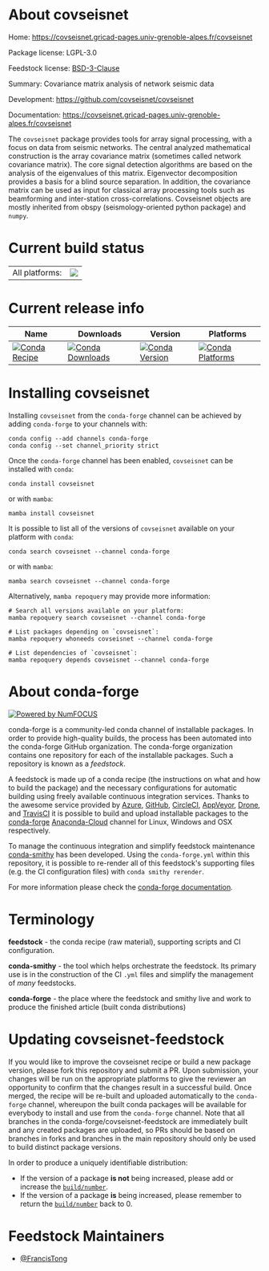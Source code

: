 About covseisnet
================

Home: https://covseisnet.gricad-pages.univ-grenoble-alpes.fr/covseisnet

Package license: LGPL-3.0

Feedstock license: [BSD-3-Clause](https://github.com/conda-forge/covseisnet-feedstock/blob/main/LICENSE.txt)

Summary: Covariance matrix analysis of network seismic data

Development: https://github.com/covseisnet/covseisnet

Documentation: https://covseisnet.gricad-pages.univ-grenoble-alpes.fr/covseisnet

The `covseisnet` package provides tools for array signal processing, with a focus on data from seismic networks. The central analyzed mathematical construction is the array covariance matrix (sometimes called network covariance matrix). The core signal detection algorithms are based on the analysis of the eigenvalues of this matrix. Eigenvector decomposition provides a basis for a blind source separation. In addition, the covariance matrix can be used as input for classical array processing tools such as beamforming and inter-station cross-correlations. Covseisnet objects are mostly inherited from obspy (seismology-oriented python package) and `numpy`.


Current build status
====================


<table><tr><td>All platforms:</td>
    <td>
      <a href="https://dev.azure.com/conda-forge/feedstock-builds/_build/latest?definitionId=10468&branchName=main">
        <img src="https://dev.azure.com/conda-forge/feedstock-builds/_apis/build/status/covseisnet-feedstock?branchName=main">
      </a>
    </td>
  </tr>
</table>

Current release info
====================

| Name | Downloads | Version | Platforms |
| --- | --- | --- | --- |
| [![Conda Recipe](https://img.shields.io/badge/recipe-covseisnet-green.svg)](https://anaconda.org/conda-forge/covseisnet) | [![Conda Downloads](https://img.shields.io/conda/dn/conda-forge/covseisnet.svg)](https://anaconda.org/conda-forge/covseisnet) | [![Conda Version](https://img.shields.io/conda/vn/conda-forge/covseisnet.svg)](https://anaconda.org/conda-forge/covseisnet) | [![Conda Platforms](https://img.shields.io/conda/pn/conda-forge/covseisnet.svg)](https://anaconda.org/conda-forge/covseisnet) |

Installing covseisnet
=====================

Installing `covseisnet` from the `conda-forge` channel can be achieved by adding `conda-forge` to your channels with:

```
conda config --add channels conda-forge
conda config --set channel_priority strict
```

Once the `conda-forge` channel has been enabled, `covseisnet` can be installed with `conda`:

```
conda install covseisnet
```

or with `mamba`:

```
mamba install covseisnet
```

It is possible to list all of the versions of `covseisnet` available on your platform with `conda`:

```
conda search covseisnet --channel conda-forge
```

or with `mamba`:

```
mamba search covseisnet --channel conda-forge
```

Alternatively, `mamba repoquery` may provide more information:

```
# Search all versions available on your platform:
mamba repoquery search covseisnet --channel conda-forge

# List packages depending on `covseisnet`:
mamba repoquery whoneeds covseisnet --channel conda-forge

# List dependencies of `covseisnet`:
mamba repoquery depends covseisnet --channel conda-forge
```


About conda-forge
=================

[![Powered by
NumFOCUS](https://img.shields.io/badge/powered%20by-NumFOCUS-orange.svg?style=flat&colorA=E1523D&colorB=007D8A)](https://numfocus.org)

conda-forge is a community-led conda channel of installable packages.
In order to provide high-quality builds, the process has been automated into the
conda-forge GitHub organization. The conda-forge organization contains one repository
for each of the installable packages. Such a repository is known as a *feedstock*.

A feedstock is made up of a conda recipe (the instructions on what and how to build
the package) and the necessary configurations for automatic building using freely
available continuous integration services. Thanks to the awesome service provided by
[Azure](https://azure.microsoft.com/en-us/services/devops/), [GitHub](https://github.com/),
[CircleCI](https://circleci.com/), [AppVeyor](https://www.appveyor.com/),
[Drone](https://cloud.drone.io/welcome), and [TravisCI](https://travis-ci.com/)
it is possible to build and upload installable packages to the
[conda-forge](https://anaconda.org/conda-forge) [Anaconda-Cloud](https://anaconda.org/)
channel for Linux, Windows and OSX respectively.

To manage the continuous integration and simplify feedstock maintenance
[conda-smithy](https://github.com/conda-forge/conda-smithy) has been developed.
Using the ``conda-forge.yml`` within this repository, it is possible to re-render all of
this feedstock's supporting files (e.g. the CI configuration files) with ``conda smithy rerender``.

For more information please check the [conda-forge documentation](https://conda-forge.org/docs/).

Terminology
===========

**feedstock** - the conda recipe (raw material), supporting scripts and CI configuration.

**conda-smithy** - the tool which helps orchestrate the feedstock.
                   Its primary use is in the construction of the CI ``.yml`` files
                   and simplify the management of *many* feedstocks.

**conda-forge** - the place where the feedstock and smithy live and work to
                  produce the finished article (built conda distributions)


Updating covseisnet-feedstock
=============================

If you would like to improve the covseisnet recipe or build a new
package version, please fork this repository and submit a PR. Upon submission,
your changes will be run on the appropriate platforms to give the reviewer an
opportunity to confirm that the changes result in a successful build. Once
merged, the recipe will be re-built and uploaded automatically to the
`conda-forge` channel, whereupon the built conda packages will be available for
everybody to install and use from the `conda-forge` channel.
Note that all branches in the conda-forge/covseisnet-feedstock are
immediately built and any created packages are uploaded, so PRs should be based
on branches in forks and branches in the main repository should only be used to
build distinct package versions.

In order to produce a uniquely identifiable distribution:
 * If the version of a package **is not** being increased, please add or increase
   the [``build/number``](https://docs.conda.io/projects/conda-build/en/latest/resources/define-metadata.html#build-number-and-string).
 * If the version of a package **is** being increased, please remember to return
   the [``build/number``](https://docs.conda.io/projects/conda-build/en/latest/resources/define-metadata.html#build-number-and-string)
   back to 0.

Feedstock Maintainers
=====================

* [@FrancisTong](https://github.com/FrancisTong/)

